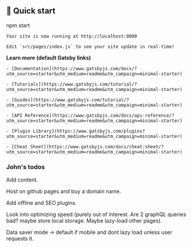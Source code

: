 ## 🚀 Quick start

npm start
    
    Your site is now running at http://localhost:8000

    Edit `src/pages/index.js` to see your site update in real-time!

**Learn more (default Gatsby links)**

    - [Documentation](https://www.gatsbyjs.com/docs/?utm_source=starter&utm_medium=readme&utm_campaign=minimal-starter)

    - [Tutorials](https://www.gatsbyjs.com/tutorial/?utm_source=starter&utm_medium=readme&utm_campaign=minimal-starter)

    - [Guides](https://www.gatsbyjs.com/tutorial/?utm_source=starter&utm_medium=readme&utm_campaign=minimal-starter)

    - [API Reference](https://www.gatsbyjs.com/docs/api-reference/?utm_source=starter&utm_medium=readme&utm_campaign=minimal-starter)

    - [Plugin Library](https://www.gatsbyjs.com/plugins?utm_source=starter&utm_medium=readme&utm_campaign=minimal-starter)

    - [Cheat Sheet](https://www.gatsbyjs.com/docs/cheat-sheet/?utm_source=starter&utm_medium=readme&utm_campaign=minimal-starter)

### John's todos

Add content.

Host on github pages and buy a domain name. 

Add offline and SEO plugins.

Look into optimizing speed (purely out of interest. Are 2 graphQL queries bad? maybe store local storage. Maybe lazy-load other pages).

Data saver mode -> default if mobile and dont lazy load unless user requests it. 
